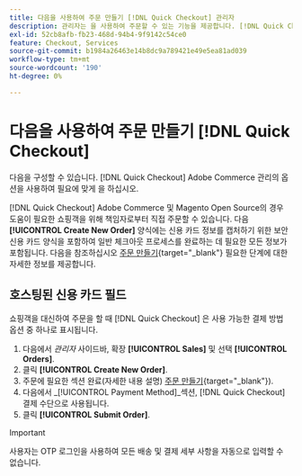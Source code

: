 ```yaml
---
title: 다음을 사용하여 주문 만들기 [!DNL Quick Checkout] 관리자
description: 관리자는 을 사용하여 주문할 수 있는 기능을 제공합니다. [!DNL Quick Checkout] 지원이 필요한 고객을 위해 상인이 관리자로부터 직접 제공합니다.
exl-id: 52cb8afb-fb23-468d-94b4-9f9142c54ce0
feature: Checkout, Services
source-git-commit: b1984a26463e14b8dc9a789421e49e5ea81ad039
workflow-type: tm+mt
source-wordcount: '190'
ht-degree: 0%

---
```


# 다음을 사용하여 주문 만들기 [!DNL Quick Checkout]

다음을 구성할 수 있습니다. [!DNL Quick Checkout] Adobe Commerce 관리의 옵션을 사용하여 필요에 맞게 을 하십시오.

[!DNL Quick Checkout] Adobe Commerce 및 Magento Open Source의 경우 도움이 필요한 쇼핑객을 위해 책임자로부터 직접 주문할 수 있습니다. 다음 **[!UICONTROL Create New Order]** 양식에는 신용 카드 정보를 캡처하기 위한 보안 신용 카드 양식을 포함하여 일반 체크아웃 프로세스를 완료하는 데 필요한 모든 정보가 포함됩니다. 다음을 참조하십시오 [주문 만들기](https://docs.magento.com/user-guide/customers/customer-account-create-order.html){target="_blank"} 필요한 단계에 대한 자세한 정보를 제공합니다.

## 호스팅된 신용 카드 필드

쇼핑객을 대신하여 주문을 할 때 [!DNL Quick Checkout] 은 사용 가능한 결제 방법 옵션 중 하나로 표시됩니다.

1. 다음에서 _관리자_ 사이드바, 확장 **[!UICONTROL Sales]** 및 선택 **[!UICONTROL Orders]**.
1. 클릭 **[!UICONTROL Create New Order]**.
1. 주문에 필요한 섹션 완료(자세한 내용 설명) [주문 만들기](https://docs.magento.com/user-guide/customers/customer-account-create-order.html){target="_blank"}).
1. 다음에서 _[!UICONTROL Payment Method]_섹션, [!DNL Quick Checkout] 결제 수단으로 사용됩니다.
1. 클릭 **[!UICONTROL Submit Order]**.

>[!IMPORTANT]
>
> 사용자는 OTP 로그인을 사용하여 모든 배송 및 결제 세부 사항을 자동으로 입력할 수 없습니다.
